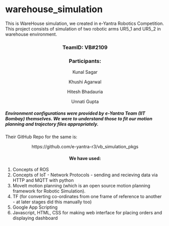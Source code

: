 # warehouse_simulation
This is WareHouse simulation, we created in e-Yantra Robotics Competition. This project consists of simulation of two robotic arms UR5_1 and UR5_2 in warehouse environment. 

### <p align='center'> TeamID: VB#2109 </p>
### <p align='center'> Participants: </p>
<p align='center'> Kunal Sagar </p>
<p align='center'> Khushi Agarwal </p>
<p align='center'> Hitesh Bhadauria</p>
<p align='center'> Unnati Gupta </p>

##### Environment configurations were provided by e-Yantra Team (IIT Bombay) themselves. We were to understand those to fit our motion planning and trajectory files appropriately. 
Their GitHub Repo for the same is:

<p align='center'>  https://github.com/e-yantra-r3/vb_simulation_pkgs </p>



#### <p align='center'>  We have used: </p>
1) Concepts of ROS 
2) Concepts of IoT - Network Protocols - sending and recieving data via HTTP and MQTT with python
3) MoveIt motion planning (which is an open source motion planning framework for Robotic Simulation).
4) TF (for converting co-ordinates from one frame of reference to another - at later stages did this manually too)
5) Google App Scripting
6) Javascript, HTML, CSS for making web interface for placing orders and displaying dashboard
